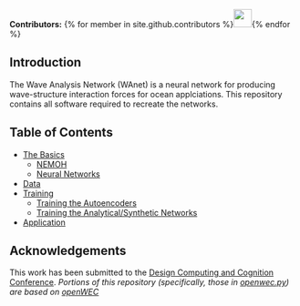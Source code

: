 **Contributors:** {% for member in site.github.contributors %}<a href="{{member.html_url}}"><img src="{{member.avatar_url}}" width="32" height="32"></a>{% endfor %}

## Introduction
The Wave Analysis Network (WAnet) is a neural network for producing wave-structure interaction forces for ocean applciations. This repository contains all software required to recreate the networks.

## Table of Contents
* [The Basics]()
  * [NEMOH]()
  * [Neural Networks]()
* [Data]()
* [Training]()
  * [Training the Autoencoders]()
  * [Training the Analytical/Synthetic Networks]()
* [Application]()

## Acknowledgements
This work has been submitted to the [Design Computing and Cognition Conference](http://dccconferences.org/dcc18/).
*Portions of this repository (specifically, those in [openwec.py](https://github.com/THREDgroup/WAnet/tree/master/WAnet/openwec.py)) are based on [openWEC](https://github.com/tverbrug/openWEC)*
